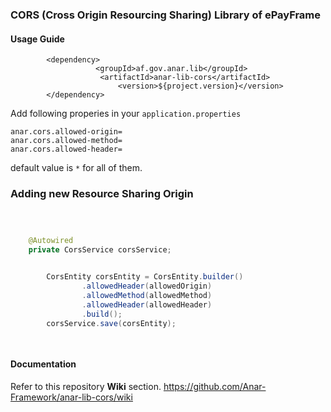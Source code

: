### CORS (Cross Origin Resourcing Sharing) Library of ePayFrame

#### Usage Guide

```
		<dependency>
	               <groupId>af.gov.anar.lib</groupId>
	                <artifactId>anar-lib-cors</artifactId>
                        <version>${project.version}</version>
		</dependency>

```


Add following properies in your `application.properties`

```aidl
anar.cors.allowed-origin=
anar.cors.allowed-method=
anar.cors.allowed-header=
```

default value is `*` for all of them. 


### Adding new Resource Sharing Origin

```java



    @Autowired
    private CorsService corsService;


        CorsEntity corsEntity = CorsEntity.builder()
                .allowedHeader(allowedOrigin)
                .allowedMethod(allowedMethod)
                .allowedHeader(allowedHeader)
                .build();
        corsService.save(corsEntity);

  

```

#### Documentation

Refer to this repository **Wiki** section.
https://github.com/Anar-Framework/anar-lib-cors/wiki



